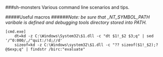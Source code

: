 ###sh-monsters
Various command line scenarios and tips.

#####Useful macros
######*Note: be sure that _NT_SYMBOL_PATH varibale is defined and debugging tools directory stored into PATH.*
```
[cmd.exe]
    dt=kd -z C:\Windows\System32\$1.dll -c "dt $1!_$2 $3;q" | sed '/^0:000/,/^quit:/!d;//d'
    sizeof=kd -z C:\Windows\system32\$1.dll -c "?? sizeof($1!_$2);? @$exp;q" | findstr /birc:"evaluate"
```
